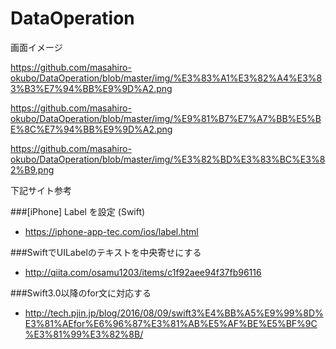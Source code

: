 # DataOperation

画面イメージ　　

https://github.com/masahiro-okubo/DataOperation/blob/master/img/%E3%83%A1%E3%82%A4%E3%83%B3%E7%94%BB%E9%9D%A2.png

https://github.com/masahiro-okubo/DataOperation/blob/master/img/%E9%81%B7%E7%A7%BB%E5%BE%8C%E7%94%BB%E9%9D%A2.png

https://github.com/masahiro-okubo/DataOperation/blob/master/img/%E3%82%BD%E3%83%BC%E3%82%B9.png

下記サイト参考　　

###[iPhone] Label を設定 (Swift)
- https://iphone-app-tec.com/ios/label.html

###SwiftでUILabelのテキストを中央寄せにする
- http://qiita.com/osamu1203/items/c1f92aee94f37fb96116

###Swift3.0以降のfor文に対応する
- http://tech.pjin.jp/blog/2016/08/09/swift3%E4%BB%A5%E9%99%8D%E3%81%AEfor%E6%96%87%E3%81%AB%E5%AF%BE%E5%BF%9C%E3%81%99%E3%82%8B/
